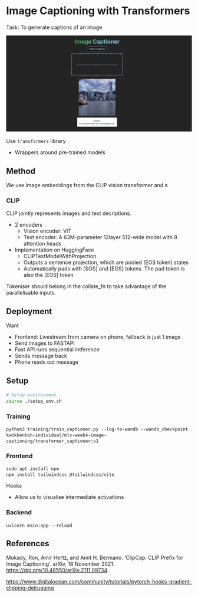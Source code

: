 # Image Captioning with Transformers

Task: To generate captions of an image

![](media/demo.png)





Use `transformers` library
- Wrappers around pre-trained models

## Method

We use image embeddings from the CLIP vision transformer and a 

### CLIP

CLIP jointly represents images and text decriptions.
- 2 encoders
    - Vision encoder: ViT
    - Text encoder: A 63M-parameter 12layer 512-wide model with 8 attention heads
- Implementation on HuggingFace
    -   CLIPTextModelWithProjection
    -   Outputs a sentence projection, which are pooled (EOS token) states
    - Automatically pads with [SOS] and [EOS] tokens. The pad token is also the [EOS] token

Tokeniser should belong in the collate_fn to take advantage of the parallelisable inputs.

## Deployment

Want
- Frontend: Livestream from camera on phone, fallback is just 1 image
- Send images to FASTAPI
- Fast API runs sequential intference
- Sends message back
- Phone reads out message

## Setup

```bash
# Setup environment
source ./setup_env.sh
```

### Training
```
python3 training/train_captioner.py --log-to-wandb --wandb_checkpoint kwokkenton-individual/mlx-week4-image-captioning/transformer_captioner:v1
```

### Frontend

```
sudo apt install npm
npm install tailwindcss @tailwindcss/vite
```

Hooks
- Allow us to visualise intermediate activations

### Backend
```
uvicorn main:app --reload
```

## References

Mokady, Ron, Amir Hertz, and Amit H. Bermano. ‘ClipCap: CLIP Prefix for Image Captioning’. arXiv, 18 November 2021. https://doi.org/10.48550/arXiv.2111.09734.

https://www.digitalocean.com/community/tutorials/pytorch-hooks-gradient-clipping-debugging